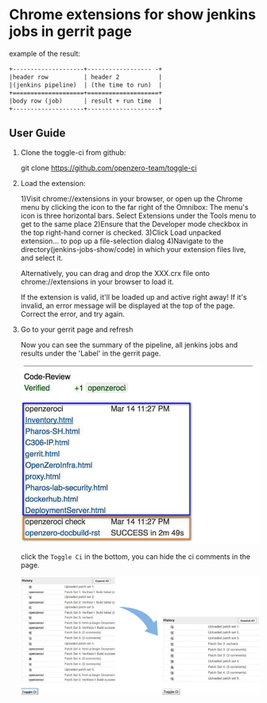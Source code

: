 Chrome extensions for show jenkins jobs in gerrit page
======================================================

example of the result:

```
+--------------------+------------------ -+
|header row          | header 2           |
|(jenkins pipeline)  | (the time to run)  |
+====================+====================+
|body row (job)      | result + run time  |
+--------------------+--------------------+

```

User Guide
----------

1. Clone the toggle-ci from github:

   git clone https://github.com/openzero-team/toggle-ci 

2. Load the extension:

   1)Visit chrome://extensions in your browser, or open up the Chrome menu by
     clicking the icon to the far right of the Omnibox:  The menu's icon is
     three horizontal bars. Select Extensions under the Tools menu to get to
     the same place
   2)Ensure that the Developer mode checkbox in the top right-hand corner is
     checked.
   3)Click Load unpacked extension… to pop up a file-selection dialog
   4)Navigate to the directory(jenkins-jobs-show/code) in which your extension
     files live, and select it.

   Alternatively, you can drag and drop the XXX.crx file onto
   chrome://extensions in your browser to load it.

   If the extension is valid, it'll be loaded up and active right away! If
   it's invalid, an error message will be displayed at the top of the page.
   Correct the error, and try again.

3. Go to your gerrit page and refresh

   Now you can see the summary of the pipeline, all jenkins jobs and results
   under the 'Label' in the gerrit page.
 
   ![img](https://github.com/openzero-team/toggle-ci/raw/master/img/ci_jobs.jpg)

   click the `Toggle Ci` in the bottom, you can hide the ci comments in the
   page.

   ![img](https://github.com/openzero-team/toggle-ci/raw/master/img/hide_ci.png)
